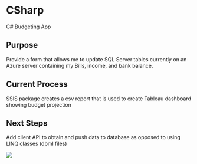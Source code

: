# CSharp
C# Budgeting App

## Purpose
Provide a form that allows me to update SQL Server tables currently on an Azure server containing my Bills, income, and bank balance.
## Current Process
SSIS package creates a csv report that is used to create Tableau dashboard showing budget projection
## Next Steps
Add client API to obtain and push data to database as opposed to using LINQ classes (dbml files)

<div class='tableauPlaceholder' id='viz1561516824435' style='position: relative'><noscript><a href='#'><img alt=' ' src='https:&#47;&#47;public.tableau.com&#47;static&#47;images&#47;RB&#47;RB_15566768494520&#47;JUstThursday&#47;1_rss.png' style='border: none' /></a></noscript><object class='tableauViz'  style='display:none;'><param name='host_url' value='https%3A%2F%2Fpublic.tableau.com%2F' /> <param name='embed_code_version' value='3' /> <param name='site_root' value='' /><param name='name' value='RB_15566768494520&#47;JUstThursday' /><param name='tabs' value='yes' /><param name='toolbar' value='yes' /><param name='static_image' value='https:&#47;&#47;public.tableau.com&#47;static&#47;images&#47;RB&#47;RB_15566768494520&#47;JUstThursday&#47;1.png' /> <param name='animate_transition' value='yes' /><param name='display_static_image' value='yes' /><param name='display_spinner' value='yes' /><param name='display_overlay' value='yes' /><param name='display_count' value='yes' /></object></div>                
